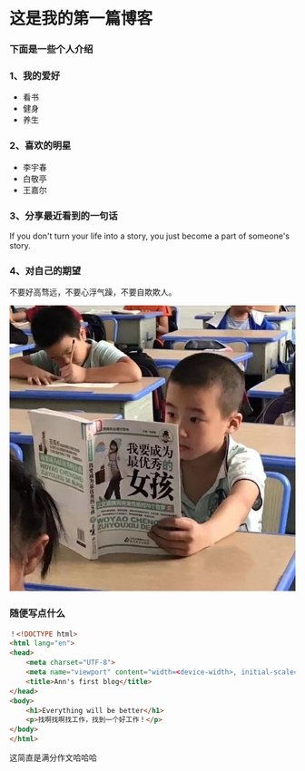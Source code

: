 # 这是我的第一篇博客
### 下面是一些个人介绍
### 1、我的爱好
* 看书
* 健身
* 养生

### 2、喜欢的明星
* 李宇春
* 白敬亭
* 王嘉尔
### 3、分享最近看到的一句话 
If you don't turn your life into a story, you just become a part of someone's story.
### 4、对自己的期望
不要好高骛远，不要心浮气躁，不要自欺欺人。

![我要成为优秀的女孩子](我要成为优秀的女孩子.jpg)

### 随便写点什么
```html
！<!DOCTYPE html>
<html lang="en">
<head>
    <meta charset="UTF-8">
    <meta name="viewport" content="width=<device-width>, initial-scale=1.0">
    <title>Ann's first blog</title>
</head>
<body>
    <h1>Everything will be better</h1>
    <p>找啊找啊找工作，找到一个好工作！</p>
</body>
</html>
```
这简直是满分作文哈哈哈


